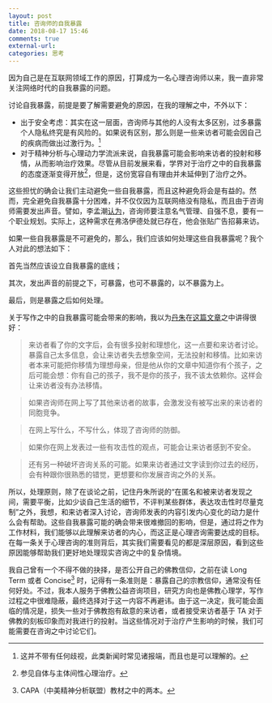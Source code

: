 ```yaml
---
layout: post
title: 咨询师的自我暴露
date: 2018-08-17 15:46
comments: true
external-url:
categories: 思考
---
```


因为自己是在互联网领域工作的原因，打算成为一名心理咨询师以来，我一直非常关注网络时代的自我暴露的问题。

讨论自我暴露，前提是要了解需要避免的原因，在我的理解之中，不外以下：

* 出于安全考虑：其实在这一层面，咨询师与其他的人没有太多区别，过多暴露个人隐私终究是有风险的。如果说有区别，那么则是一些来访者可能会因自己的疾病而做出过激行为。[^1]
* 对于精神分析与心理动力学流派来说，自我暴露可能会影响来访者的投射和移情，从而影响治疗效果。尽管从目前发展来看，学界对于治疗之中的自我暴露的态度逐渐变得开放[^2]，但是，这份宽容自有理由并未延伸到了治疗之外。

这些担忧的确会让我们主动避免一些自我暴露，而且这种避免将会是有益的。然而，完全避免自我暴露十分困难，并不仅仅因为互联网络没有隐私，而且由于咨询师需要发出声音。譬如，李孟潮[认为](https://mp.weixin.qq.com/s/OMKDw2ayz42AikSgK9-h2Q)，咨询师要注意名气管理、自强不息，要有一个职业规划。实际上，这种需求在弗洛伊德处就已存在，他会张贴广告招募来访。

如果一些自我暴露是不可避免的，那么，我们应该如何处理这些自我暴露呢？我个人对此的想法如下：

首先当然应该设立自我暴露的底线；

其次，发出声音的前提之下，可暴露，也可不暴露的，以不暴露为上。

最后，则是暴露之后如何处理。

关于写作之中的自我暴露可能会带来的影响，我以为[丹朱](https://www.douban.com/people/59291955/)在[这篇文章](https://www.douban.com/note/729018441/)之中讲得很好：

> 来访者看了你的文字后，会有很多投射和理想化，这一点要和来访者讨论。暴露自己太多信息，会让来访者失去想象空间，无法投射和移情。比如来访者本来可能把你移情为理想母亲，但是他从你的文章中知道你有个孩子，之后可能会想：你有自己的孩子，我不是你的孩子，我不该太依赖你。这样会让来访者没有办法移情。

> 如果咨询师在网上写了其他来访者的故事，会激发没有被写出来的来访者的同胞竞争。

> 在网上写什么，不写什么，体现了咨询师的防御。

> 如果你在网上发表过一些有攻击性的观点，可能会让来访者感到不安全。

> 还有另一种破坏咨询关系的可能。如果来访者通过文字读到你过去的经历，会有种跟你很熟悉的错觉，更想要和你发展咨询之外的关系。

所以，处理原则，除了在谈论之前，记住丹朱所说的“在匿名和被来访者发现之间，需要平衡，比如少谈自己生活的细节，不评判某些群体，表达攻击性时尽量克制”之外，我想，和来访者深入讨论，咨询师发表的内容引发内心变化的动力是什么会有帮助。这些自我暴露可能的确会带来很难撤回的影响，但是，通过将之作为工作材料，我们能够以此理解来访者的内心，而这正是心理咨询需要达成的目标。在每一条关于心理咨询的准则背后，其实我们需要看见的都是深层原因，看到这些原因能够帮助我们更好地处理现实咨询之中的复杂情境。

我自己曾有一个不得不做的抉择，是否公开自己的佛教信仰，之前在读 Long Term 或者 Concise[^3] 时，记得有一条准则是：暴露自己的宗教信仰，通常没有任何好处。不过，我本人服务于佛教公益咨询项目，研究方向也是佛教心理学，写作过程之中很难隐蔽，最终选择对于这一内容不再避讳。由于这一决定，我可能会面临的情况是，损失一些对于佛教抱有敌意的来访者，或者接受来访者基于 TA 对于佛教的刻板印象而对我进行的投射。当这些情况对于治疗产生影响的时候，我们可能需要在咨询之中讨论它们。


[^1]: 这并不带有任何歧视，此类新闻时常见诸报端，而且也是可以理解的。
[^2]: 参见自体与主体间性心理治疗。
[^3]: CAPA（中美精神分析联盟）教材之中的两本。
